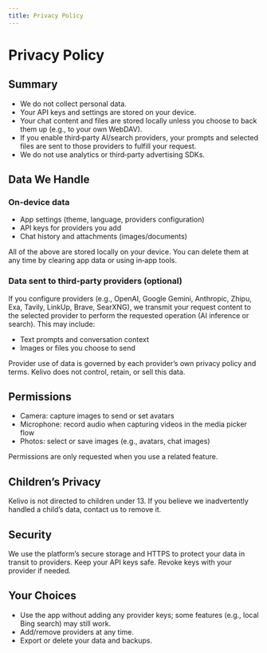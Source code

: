 ```yaml
---
title: Privacy Policy
---
```


# Privacy Policy


## Summary
- We do not collect personal data.
- Your API keys and settings are stored on your device.
- Your chat content and files are stored locally unless you choose to back them up (e.g., to your own WebDAV).
- If you enable third‑party AI/search providers, your prompts and selected files are sent to those providers to fulfill your request.
- We do not use analytics or third‑party advertising SDKs.

## Data We Handle

### On‑device data
- App settings (theme, language, providers configuration)
- API keys for providers you add
- Chat history and attachments (images/documents)

All of the above are stored locally on your device. You can delete them at any time by clearing app data or using in‑app tools.

### Data sent to third‑party providers (optional)
If you configure providers (e.g., OpenAI, Google Gemini, Anthropic, Zhipu, Exa, Tavily, LinkUp, Brave, SearXNG), we transmit your request content to the selected provider to perform the requested operation (AI inference or search). This may include:
- Text prompts and conversation context
- Images or files you choose to send

Provider use of data is governed by each provider’s own privacy policy and terms. Kelivo does not control, retain, or sell this data.

## Permissions
- Camera: capture images to send or set avatars
- Microphone: record audio when capturing videos in the media picker flow
- Photos: select or save images (e.g., avatars, chat images)

Permissions are only requested when you use a related feature.

## Children’s Privacy
Kelivo is not directed to children under 13. If you believe we inadvertently handled a child’s data, contact us to remove it.

## Security
We use the platform’s secure storage and HTTPS to protect your data in transit to providers. Keep your API keys safe. Revoke keys with your provider if needed.

## Your Choices
- Use the app without adding any provider keys; some features (e.g., local Bing search) may still work.
- Add/remove providers at any time.
- Export or delete your data and backups.

